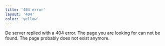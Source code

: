 ```yaml
---
title: '404 error'
layout: '404'
color: 'yellow'
---
```


De server replied with a 404 error. The page you are looking for can not be found. The page probably does not exist anymore.
